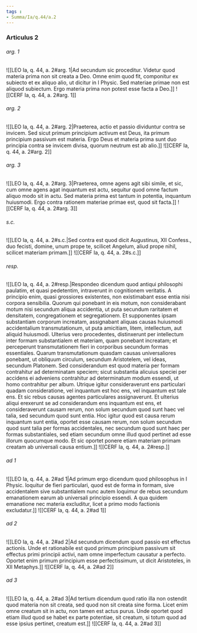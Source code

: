 ```yaml
---
tags : 
- Summa/Ia/q.44/a.2
---
```


### Articulus 2

###### arg. 1
![[LEO Ia, q. 44, a. 2#arg. 1|Ad secundum sic proceditur. Videtur quod materia prima non sit creata a Deo. Omne enim quod fit, componitur ex subiecto et ex aliquo alio, ut dicitur in I Physic. Sed materiae primae non est aliquod subiectum. Ergo materia prima non potest esse facta a Deo.]]
![[CERF Ia, q. 44, a. 2#arg. 1]]

###### arg. 2
![[LEO Ia, q. 44, a. 2#arg. 2|Praeterea, actio et passio dividuntur contra se invicem. Sed sicut primum principium activum est Deus, ita primum principium passivum est materia. Ergo Deus et materia prima sunt duo principia contra se invicem divisa, quorum neutrum est ab alio.]]
![[CERF Ia, q. 44, a. 2#arg. 2]]

###### arg. 3
![[LEO Ia, q. 44, a. 2#arg. 3|Praeterea, omne agens agit sibi simile, et sic, cum omne agens agat inquantum est actu, sequitur quod omne factum aliquo modo sit in actu. Sed materia prima est tantum in potentia, inquantum huiusmodi. Ergo contra rationem materiae primae est, quod sit facta.]]
![[CERF Ia, q. 44, a. 2#arg. 3]]

###### s.c.
![[LEO Ia, q. 44, a. 2#s.c.|Sed contra est quod dicit Augustinus, XII Confess., duo fecisti, domine, unum prope te, scilicet Angelum, aliud prope nihil, scilicet materiam primam.]]
![[CERF Ia, q. 44, a. 2#s.c.]]

###### resp.
![[LEO Ia, q. 44, a. 2#resp.|Respondeo dicendum quod antiqui philosophi paulatim, et quasi pedetentim, intraverunt in cognitionem veritatis. A principio enim, quasi grossiores existentes, non existimabant esse entia nisi corpora sensibilia. Quorum qui ponebant in eis motum, non considerabant motum nisi secundum aliqua accidentia, ut puta secundum raritatem et densitatem, congregationem et segregationem. Et supponentes ipsam substantiam corporum increatam, assignabant aliquas causas huiusmodi accidentalium transmutationum, ut puta amicitiam, litem, intellectum, aut aliquid huiusmodi. Ulterius vero procedentes, distinxerunt per intellectum inter formam substantialem et materiam, quam ponebant increatam; et perceperunt transmutationem fieri in corporibus secundum formas essentiales. Quarum transmutationum quasdam causas universaliores ponebant, ut obliquum circulum, secundum Aristotelem, vel ideas, secundum Platonem. Sed considerandum est quod materia per formam contrahitur ad determinatam speciem; sicut substantia alicuius speciei per accidens ei adveniens contrahitur ad determinatum modum essendi, ut homo contrahitur per album. Utrique igitur consideraverunt ens particulari quadam consideratione, vel inquantum est hoc ens, vel inquantum est tale ens. Et sic rebus causas agentes particulares assignaverunt. Et ulterius aliqui erexerunt se ad considerandum ens inquantum est ens, et consideraverunt causam rerum, non solum secundum quod sunt haec vel talia, sed secundum quod sunt entia. Hoc igitur quod est causa rerum inquantum sunt entia, oportet esse causam rerum, non solum secundum quod sunt talia per formas accidentales, nec secundum quod sunt haec per formas substantiales, sed etiam secundum omne illud quod pertinet ad esse illorum quocumque modo. Et sic oportet ponere etiam materiam primam creatam ab universali causa entium.]]
![[CERF Ia, q. 44, a. 2#resp.]]

###### ad 1
![[LEO Ia, q. 44, a. 2#ad 1|Ad primum ergo dicendum quod philosophus in I Physic. loquitur de fieri particulari, quod est de forma in formam, sive accidentalem sive substantialem nunc autem loquimur de rebus secundum emanationem earum ab universali principio essendi. A qua quidem emanatione nec materia excluditur, licet a primo modo factionis excludatur.]]
![[CERF Ia, q. 44, a. 2#ad 1]]

###### ad 2
![[LEO Ia, q. 44, a. 2#ad 2|Ad secundum dicendum quod passio est effectus actionis. Unde et rationabile est quod primum principium passivum sit effectus primi principii activi, nam omne imperfectum causatur a perfecto. Oportet enim primum principium esse perfectissimum, ut dicit Aristoteles, in XII Metaphys.]]
![[CERF Ia, q. 44, a. 2#ad 2]]

###### ad 3
![[LEO Ia, q. 44, a. 2#ad 3|Ad tertium dicendum quod ratio illa non ostendit quod materia non sit creata, sed quod non sit creata sine forma. Licet enim omne creatum sit in actu, non tamen est actus purus. Unde oportet quod etiam illud quod se habet ex parte potentiae, sit creatum, si totum quod ad esse ipsius pertinet, creatum est.]]
![[CERF Ia, q. 44, a. 2#ad 3]]

